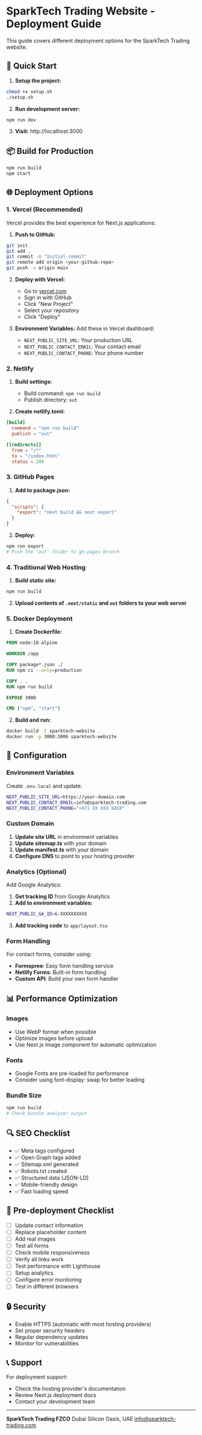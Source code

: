# SparkTech Trading Website - Deployment Guide

This guide covers different deployment options for the SparkTech Trading website.

## 🚀 Quick Start

1. **Setup the project:**
```bash
chmod +x setup.sh
./setup.sh
```

2. **Run development server:**
```bash
npm run dev
```

3. **Visit:** http://localhost:3000

## 📦 Build for Production

```bash
npm run build
npm start
```

## 🌐 Deployment Options

### 1. Vercel (Recommended)

Vercel provides the best experience for Next.js applications:

1. **Push to GitHub:**
```bash
git init
git add .
git commit -m "Initial commit"
git remote add origin <your-github-repo>
git push -u origin main
```

2. **Deploy with Vercel:**
   - Go to [vercel.com](https://vercel.com)
   - Sign in with GitHub
   - Click "New Project"
   - Select your repository
   - Click "Deploy"

3. **Environment Variables:**
   Add these in Vercel dashboard:
   - `NEXT_PUBLIC_SITE_URL`: Your production URL
   - `NEXT_PUBLIC_CONTACT_EMAIL`: Your contact email
   - `NEXT_PUBLIC_CONTACT_PHONE`: Your phone number

### 2. Netlify

1. **Build settings:**
   - Build command: `npm run build`
   - Publish directory: `out`

2. **Create netlify.toml:**
```toml
[build]
  command = "npm run build"
  publish = "out"

[[redirects]]
  from = "/*"
  to = "/index.html"
  status = 200
```

### 3. GitHub Pages

1. **Add to package.json:**
```json
{
  "scripts": {
    "export": "next build && next export"
  }
}
```

2. **Deploy:**
```bash
npm run export
# Push the 'out' folder to gh-pages branch
```

### 4. Traditional Web Hosting

1. **Build static site:**
```bash
npm run build
```

2. **Upload contents of `.next/static` and `out` folders to your web server**

### 5. Docker Deployment

1. **Create Dockerfile:**
```dockerfile
FROM node:18-alpine

WORKDIR /app

COPY package*.json ./
RUN npm ci --only=production

COPY . .
RUN npm run build

EXPOSE 3000

CMD ["npm", "start"]
```

2. **Build and run:**
```bash
docker build -t sparktech-website .
docker run -p 3000:3000 sparktech-website
```

## 🔧 Configuration

### Environment Variables

Create `.env.local` and update:

```bash
NEXT_PUBLIC_SITE_URL=https://your-domain.com
NEXT_PUBLIC_CONTACT_EMAIL=info@sparktech-trading.com
NEXT_PUBLIC_CONTACT_PHONE="+971 XX XXX XXXX"
```

### Custom Domain

1. **Update site URL** in environment variables
2. **Update sitemap.ts** with your domain
3. **Update manifest.ts** with your domain
4. **Configure DNS** to point to your hosting provider

### Analytics (Optional)

Add Google Analytics:

1. **Get tracking ID** from Google Analytics
2. **Add to environment variables:**
```bash
NEXT_PUBLIC_GA_ID=G-XXXXXXXXXX
```
3. **Add tracking code** to `app/layout.tsx`

### Form Handling

For contact forms, consider using:
- **Formspree**: Easy form handling service
- **Netlify Forms**: Built-in form handling
- **Custom API**: Build your own form handler

## 📊 Performance Optimization

### Images
- Use WebP format when possible
- Optimize images before upload
- Use Next.js Image component for automatic optimization

### Fonts
- Google Fonts are pre-loaded for performance
- Consider using font-display: swap for better loading

### Bundle Size
```bash
npm run build
# Check bundle analyzer output
```

## 🔍 SEO Checklist

- ✅ Meta tags configured
- ✅ Open Graph tags added  
- ✅ Sitemap.xml generated
- ✅ Robots.txt created
- ✅ Structured data (JSON-LD)
- ✅ Mobile-friendly design
- ✅ Fast loading speed

## 🚨 Pre-deployment Checklist

- [ ] Update contact information
- [ ] Replace placeholder content
- [ ] Add real images
- [ ] Test all forms
- [ ] Check mobile responsiveness
- [ ] Verify all links work
- [ ] Test performance with Lighthouse
- [ ] Setup analytics
- [ ] Configure error monitoring
- [ ] Test in different browsers

## 🔒 Security

- Enable HTTPS (automatic with most hosting providers)
- Set proper security headers
- Regular dependency updates
- Monitor for vulnerabilities

## 📞 Support

For deployment support:
- Check the hosting provider's documentation
- Review Next.js deployment docs
- Contact your development team

---

**SparkTech Trading FZCO**
Dubai Silicon Oasis, UAE
info@sparktech-trading.com